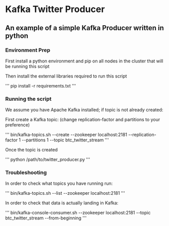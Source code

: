 # Kafka Twitter Producer

## An example of a simple Kafka Producer written in python

### Environment Prep

First install a python environment and pip on all nodes in the cluster that will be running this script

Then install the external libraries required to run this script

'''
pip install -r requirements.txt
'''

### Running the script

We assume you have Apache Kafka installed; if topic is not already created:

First create a Kafka topic: (change replication-factor and partitions to your preference)

'''
bin/kafka-topics.sh --create --zookeeper localhost:2181 --replication-factor 1 --partitions 1 --topic btc_twitter_stream
'''

Once the topic is created

'''
python /path/to/twitter_producer.py
'''

### Troubleshooting

In order to check what topics you have running run:

'''
bin/kafka-topics.sh --list --zookeeper localhost:2181
'''

In order to check that data is actually landing in Kafka:

'''
bin/kafka-console-consumer.sh --zookeeper localhost:2181 --topic btc_twitter_stream --from-beginning
'''
